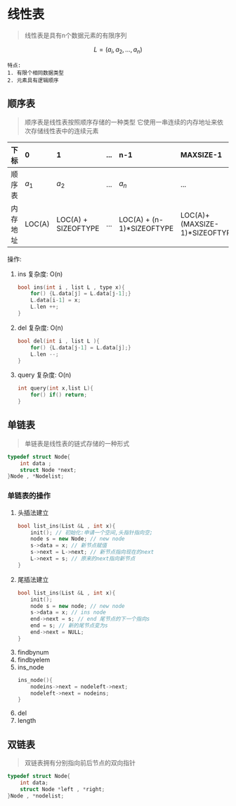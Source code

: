 # 线性表
> 线性表是具有n个数据元素的有限序列

$$L = (a_i,a_2,...,a_n)$$

    特点:
    1. 有限个相同数据类型
    2. 元素具有逻辑顺序

## 顺序表
> 顺序表是线性表按照顺序存储的一种类型
> 它使用一串连续的内存地址来依次存储线性表中的连续元素

| 下标 | 0 | 1 | ... | n-1 | MAXSIZE-1 |
| :-- | :-- | :-- | :-- | :-- | :-- |
| 顺序表 | $a_1$ | $a_2$ | ... | $a_n$ | ... |
| 内存地址 | LOC(A) | LOC(A) + SIZEOFTYPE | ... | LOC(A) + (n-1)*SIZEOFTYPE| LOC(A)+(MAXSIZE-1)*SIZEOFTYPE


操作: 
1. ins
    复杂度: O(n)
    ```c
    bool ins(int i , list L , type x){
        for() {L.data[j] = L.data[j-1];}
        L.data[i-1] = x;
        L.len ++;
    }
    ```
2. del
    复杂度: O(n)
    ```c
    bool del(int i , list L ){
        for() {L.data[j-1] = L.data[j];}
        L.len --;
    }
    ```

3. query
    复杂度: O(n)
    ```c
    int query(int x,list L){
        for() if() return;
    }
    
    ```


## 单链表
> 单链表是线性表的链式存储的一种形式

```c
typedef struct Node{
    int data ;
    struct Node *next;
}Node , *Nodelist;
```

### 单链表的操作
1. 头插法建立
    ```cpp
    bool list_ins(List &L , int x){
        init(); // 初始化:申请一个空间,头指针指向空;
        node s = new Node; // new node
        s->data = x; // 新节点赋值
        s->next = L->next; // 新节点指向现在的next
        L->next = s; // 原来的next指向新节点
    }
    ```
2. 尾插法建立
    ```cpp
    bool list_ins(List &L , int x){
        init();
        node s = new node; // new node 
        s->data = x; // ins node
        end->next = s; // end 尾节点的下一个指向s
        end = s; // 新的尾节点变为s
        end->next = NULL;
    }
    ```
3. findbynum
4. findbyelem
5. ins_node
    ```cpp
    ins_node(){
        nodeins->next = nodeleft->next;
        nodeleft->next = nodeins;
    }
    ```
6. del
7. length

## 双链表
> 双链表拥有分别指向前后节点的双向指针

```cpp
typedef struct Node{
    int data;
    struct Node *left , *right;
}Node , *nodelist;
```